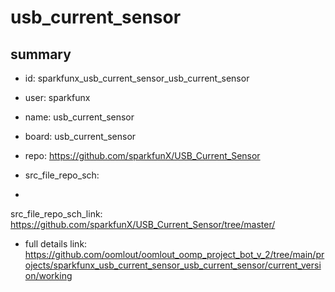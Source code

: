 # usb_current_sensor
 
## summary 
* id: sparkfunx_usb_current_sensor_usb_current_sensor
* user: sparkfunx
* name: usb_current_sensor
* board: usb_current_sensor
* repo: https://github.com/sparkfunX/USB_Current_Sensor



* src_file_repo_sch: 
*
 src_file_repo_sch_link: https://github.com/sparkfunX/USB_Current_Sensor/tree/master/
* full details link: https://github.com/oomlout/oomlout_oomp_project_bot_v_2/tree/main/projects/sparkfunx_usb_current_sensor_usb_current_sensor/current_version/working  






